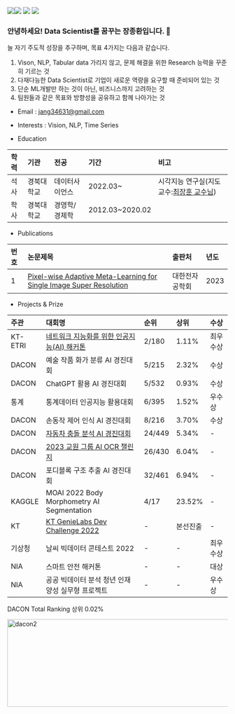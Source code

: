 <img src="https://img.shields.io/badge/Python-3776AB?style=for-the-badge&logo=python&logoColor=white"><img src="https://img.shields.io/badge/Pytorch-EE4C2C?style=for-the-badge&logo=pytorch&logoColor=white">
<img src="https://img.shields.io/badge/MySQL-4479A1?style=for-the-badge&logo=mysql&logoColor=white">
<img src="https://img.shields.io/badge/github-181717?style=for-the-badge&logo=github&logoColor=white">

### 안녕하세요! Data Scientist를 꿈꾸는 장종환입니다. 👋
늘 자기 주도적 성장을 추구하며, 목표 4가지는 다음과 같습니다.
1) Vison, NLP, Tabular data 가리지 않고, 문제 해결을 위한 Research 능력을 꾸준히 기르는 것
2) 다재다능한 Data Scientist로 기업이 새로운 역량을 요구할 때 준비되어 있는 것
3) 단순 ML개발만 하는 것이 아닌, 비즈니스까지 고려하는 것
4) 팀원들과 같은 목표와 방향성을 공유하고 함께 나아가는 것

- Email : jang34631@gmail.com


- Interests : Vision, NLP, Time Series
- Education  

|**학력**|**기관**|**전공**|**기간**|**비고**|
|:---|:---|:---|:---|:---|
|석사|경북대학교|데이터사이언스|2022.03~|시각지능 연구실(지도교수:[최장훈 교수님](https://janghoonchoi.github.io/))|
|학사|경북대학교|경영학/경제학|2012.03~2020.02||

- Publications

|**번호**|**논문제목**|**출판처**|**년도**|
|:---|:---|:---|:---|
|1|[Pixel-wise Adaptive Meta-Learning for Single Image Super Resolution](https://drive.google.com/file/d/1rPoh3MN39legc0Sks8baSI1_4nSmdXP4/view?usp=share_link)|대한전자공학회|2023|  
  
- Projects & Prize

|**주관**|**대회명**|**순위**|**상위**|**수상**|
|:---|:---|:---|:---|:---|
|KT-ETRI|[네트워크 지능화를 위한 인공지능(AI) 해커톤](https://github.com/jang3463/KT-ETRI-AI-Competition)|2/180|1.11%|최우수상|
|DACON|예술 작품 화가 분류 AI 경진대회|5/215|2.32%|수상|
|DACON|ChatGPT 활용 AI 경진대회|5/532|0.93%|수상|
|통계|통계데이터 인공지능 활용대회 |6/395|1.52%|우수상|
|DACON|손동작 제어 인식 AI 경진대회|8/216|3.70%|수상|
|DACON|[자동차 충돌 분석 AI 경진대회](https://github.com/jang3463/dacon_car_crash)|24/449|5.34%|-|
|DACON|[2023 교원 그룹 AI OCR 챌린지](https://github.com/jang3463/kyowon_ai_ocr)|26/430|6.04%|-|
|DACON|포디블록 구조 추출 AI 경진대회|32/461|6.94%|-|
|KAGGLE|MOAI 2022 Body Morphometry AI Segmentation|4/17|23.52%|-|
|KT|[KT GenieLabs Dev Challenge 2022](https://github.com/jang3463/KT-dev-challenge-2022)|-|본선진출|-|
|기상청|날씨 빅데이터 콘테스트 2022|-|-|최우수상|
|NIA|스마트 안전 해커톤|-|-|대상|
|NIA|공공 빅데이터 분석 청년 인재 양성 실무형 프로젝트|-|-|우수상|


DACON Total Ranking 상위 0.02%


<img width="665" height="200" alt="dacon2" src="https://github.com/jang3463/jang3463/assets/70848146/6541dbd7-b3cb-4c35-8477-eed0a36ca07b">
<!--
**jang3463/jang3463** is a ✨ _special_ ✨ repository because its `README.md` (this file) appears on your GitHub profile.

Here are some ideas to get you started:

- 🔭 I’m currently working on ...
- 🌱 I’m currently learning ...
- 👯 I’m looking to collaborate on ...
- 🤔 I’m looking for help with ...
- 💬 Ask me about ...
- 📫 How to reach me: ...
- 😄 Pronouns: ...
- ⚡ Fun fact: ...
-->
